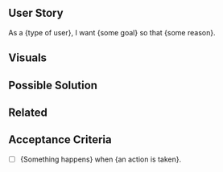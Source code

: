 ## User Story
<!-- Required. -->
As a {type of user}, I want {some goal} so that {some reason}.

## Visuals
<!-- Optional. Include screenshots, mockups, or video to clarify the goal. Delete if not applicable. -->

## Possible Solution
<!-- Optional. Delete if solution is unknown. -->

## Related
<!-- Optional. Relevant links to issues, support tickets, or websites. Delete if not applicable. -->

## Acceptance Criteria
<!-- Required. Include a checklist of conditions that must be true in order to close this issue. -->
- [ ] {Something happens} when {an action is taken}.
